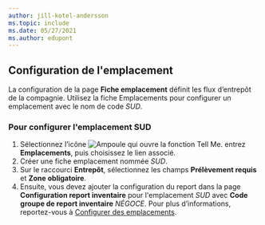 ```yaml
---
author: jill-kotel-andersson
ms.topic: include
ms.date: 05/27/2021
ms.author: edupont
---
```

## <a name="setting-up-the-location"></a><a name="setting-up-the-location"></a>Configuration de l'emplacement

La configuration de la page **Fiche emplacement** définit les flux d’entrepôt de la compagnie. Utilisez la fiche Emplacements pour configurer un emplacement avec le nom de code *SUD*.

### <a name="to-set-up-the-location-south"></a><a name="to-set-up-the-location-south"></a>Pour configurer l'emplacement SUD

1. Sélectionnez l’icône ![Ampoule qui ouvre la fonction Tell Me.](../media/ui-search/search_small.png "Dites-moi ce que vous voulez faire") entrez **Emplacements**, puis choisissez le lien associé.  
2. Créer une fiche emplacement nommée *SUD*.  
3. Sur le raccourci **Entrepôt**, sélectionnez les champs **Prélèvement requis** et **Zone obligatoire**.
4. Ensuite, vous devez ajouter la configuration du report dans la page **Configuration report inventaire** pour l'emplacement *SUD* avec **Code groupe de report inventaire** *NÉGOCE*. Pour plus d’informations, reportez-vous à [Configurer des emplacements](../inventory-how-setup-locations.md).
